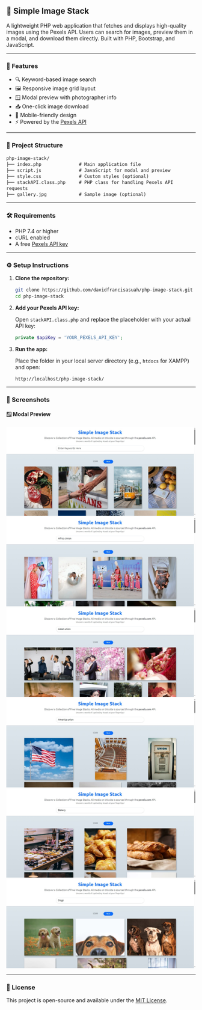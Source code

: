 ## 📸 Simple Image Stack

A lightweight PHP web application that fetches and displays high-quality images using the Pexels API. Users can search for images, preview them in a modal, and download them directly. Built with PHP, Bootstrap, and JavaScript.

---

### 🚀 Features

- 🔍 Keyword-based image search
- 🖼️ Responsive image grid layout
- 🪟 Modal preview with photographer info
- 📥 One-click image download
- 📱 Mobile-friendly design
- ⚡ Powered by the [Pexels API](https://www.pexels.com/api/)

---

### 📂 Project Structure

```
php-image-stack/
├── index.php              # Main application file
├── script.js              # JavaScript for modal and preview
├── style.css              # Custom styles (optional)
├── stackAPI.class.php     # PHP class for handling Pexels API requests
├── gallery.jpg            # Sample image (optional)
```

---

### 🛠️ Requirements

- PHP 7.4 or higher
- cURL enabled
- A free [Pexels API key](https://www.pexels.com/api/)

---

### ⚙️ Setup Instructions

1. **Clone the repository:**

   ```bash
   git clone https://github.com/davidfrancisasuah/php-image-stack.git
   cd php-image-stack
   ```

2. **Add your Pexels API key:**

   Open `stackAPI.class.php` and replace the placeholder with your actual API key:

   ```php
   private $apiKey = 'YOUR_PEXELS_API_KEY';
   ```

3. **Run the app:**

   Place the folder in your local server directory (e.g., `htdocs` for XAMPP) and open:

   ```
   http://localhost/php-image-stack/
   ```

---

### 📸 Screenshots



#### 🪟 Modal Preview
![Modal Preview](https://github.com/davidfrancisasuah/php-image-stack/blob/master/index1.jpeg)
![Modal Preview](https://github.com/davidfrancisasuah/php-image-stack/blob/master/index2.jpeg)
![Modal Preview](https://github.com/davidfrancisasuah/php-image-stack/blob/master/index3.jpeg)
![Modal Preview](https://github.com/davidfrancisasuah/php-image-stack/blob/master/index4.jpeg)
![Modal Preview](https://github.com/davidfrancisasuah/php-image-stack/blob/master/index5.jpeg)
![Modal Preview](https://github.com/davidfrancisasuah/php-image-stack/blob/master/index6.jpeg)


---

### 📄 License

This project is open-source and available under the [MIT License](LICENSE).


